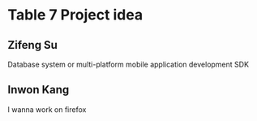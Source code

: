 # Table 7 Project idea

## Zifeng Su

Database system or multi-platform mobile application development SDK

## Inwon Kang

I wanna work on firefox
